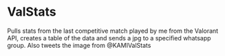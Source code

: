 # ValStats
 Pulls stats from the last competitive match played by me from the Valorant API, creates a table of the data and sends a jpg to a specified whatsapp group. Also tweets the image from @KAMIValStats
